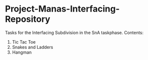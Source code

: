 # Project-Manas-Interfacing-Repository
Tasks for the Interfacing Subdivision in the SnA taskphase.
Contents:
1. Tic Tac Toe
2. Snakes and Ladders
3. Hangman
